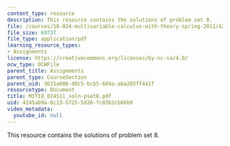 ```yaml
---
content_type: resource
description: This resource contains the solutions of problem set 8.
file: /courses/18-024-multivariable-calculus-with-theory-spring-2011/4245ab9a6c1357255d26fc83b2cb66b9_MIT18_024S11_soln-pset8.pdf
file_size: 69737
file_type: application/pdf
learning_resource_types:
- Assignments
license: https://creativecommons.org/licenses/by-nc-sa/4.0/
ocw_type: OCWFile
parent_title: Assignments
parent_type: CourseSection
parent_uid: 3631a006-d0c5-bcb5-684a-a6a205ff441f
resourcetype: Document
title: MIT18_024S11_soln-pset8.pdf
uid: 4245ab9a-6c13-5725-5d26-fc83b2cb66b9
video_metadata:
  youtube_id: null
---
```

This resource contains the solutions of problem set 8.